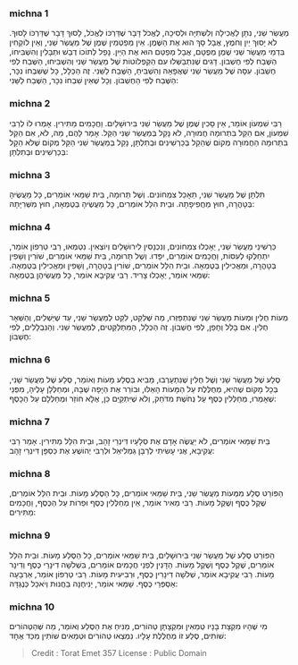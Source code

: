 
### michna 1
מַעֲשֵׂר שֵׁנִי, נִתָּן לַאֲכִילָה וְלִשְׁתִיָּה וּלְסִיכָה, לֶאֱכֹל דָּבָר שֶׁדַּרְכּוֹ לֶאֱכֹל, לָסוּךְ דָּבָר שֶׁדַּרְכּוֹ לָסוּךְ. לֹא יָסוּךְ יַיִן וְחֹמֶץ, אֲבָל סָךְ הוּא אֶת הַשֶּׁמֶן. אֵין מְפַטְּמִין שֶׁמֶן שֶׁל מַעֲשֵׂר שֵׁנִי, וְאֵין לוֹקְחִין בִּדְמֵי מַעֲשֵׂר שֵׁנִי שֶׁמֶן מְפֻטָּם, אֲבָל מְפַטֵּם הוּא אֶת הַיַּיִן. נָפַל לְתוֹכוֹ דְבַשׁ וּתְבָלִין וְהִשְׁבִּיחוֹ, הַשֶּׁבַח לְפִי חֶשְׁבּוֹן. דָּגִים שֶׁנִּתְבַּשְּׁלוּ עִם הַקַּפְלוֹטוֹת שֶׁל מַעֲשֵׂר שֵׁנִי וְהִשְׁבִּיחוּ, הַשֶּׁבַח לְפִי חֶשְׁבּוֹן. עִסָּה שֶׁל מַעֲשֵׂר שֵׁנִי שֶׁאֲפָאָהּ וְהִשְׁבִּיחַ, הַשֶּׁבַח לַשֵּׁנִי. זֶה הַכְּלָל, כָּל שֶׁשִּׁבְחוֹ נִכָּר, הַשֶּׁבַח לְפִי הַחֶשְׁבּוֹן. וְכָל שֶׁאֵין שִׁבְחוֹ נִכָּר, הַשֶּׁבַח לַשֵּׁנִי:

### michna 2
רַבִּי שִׁמְעוֹן אוֹמֵר, אֵין סָכִין שֶׁמֶן שֶׁל מַעֲשֵׂר שֵׁנִי בִּירוּשָׁלַיִם. וַחֲכָמִים מַתִּירִין. אָמְרוּ לוֹ לְרַבִּי שִׁמְעוֹן, אִם הֵקֵל בִּתְרוּמָה חֲמוּרָה, לֹא נָקֵל בְּמַעֲשֵׂר שֵׁנִי הַקַּל. אָמַר לָהֶם, מַה, לֹא, אִם הֵקֵל בִּתְרוּמָה הַחֲמוּרָה מְקוֹם שֶׁהֵקֵל בְּכַרְשִׁינִים וּבְתִלְתָּן, נָקֵל בְּמַעֲשֵׂר שֵׁנִי הַקַּל מְקוֹם שֶׁלֹּא הֵקֵל בְּכַרְשִׁינִים וּבְתִלְתָּן:

### michna 3
תִּלְתָּן שֶׁל מַעֲשֵׂר שֵׁנִי, תֵּאָכֵל צִמְחוֹנִים. וְשֶׁל תְּרוּמָה, בֵּית שַׁמַּאי אוֹמְרִים, כָּל מַעֲשֶׂיהָ בְּטָהֳרָה, חוּץ מֵחֲפִיפָתָהּ. וּבֵית הִלֵּל אוֹמְרִים, כָּל מַעֲשֶׂיהָ בְטֻמְאָה, חוּץ מִשְּׁרִיָּתָהּ:

### michna 4
כַּרְשִׁינֵי מַעֲשֵׂר שֵׁנִי, יֵאָכְלוּ צִמְחוֹנִים, וְנִכְנָסִין לִירוּשָׁלַיִם וְיוֹצְאִין. נִטְמְאוּ, רַבִּי טַרְפוֹן אוֹמֵר, יִתְחַלְּקוּ לְעִסּוֹת, וַחֲכָמִים אוֹמְרִים, יִפָּדוּ. וְשֶׁל תְּרוּמָה, בֵּית שַׁמַּאי אוֹמְרִים, שׁוֹרִין וְשָׁפִין בְּטָהֳרָה, וּמַאֲכִילִין בְּטֻמְאָה. וּבֵית הִלֵּל אוֹמְרִים, שׁוֹרִין בְּטָהֳרָה, וְשָׁפִין וּמַאֲכִילִין בְּטֻמְאָה. שַׁמַּאי אוֹמֵר, יֵאָכְלוּ צָרִיד. רַבִּי עֲקִיבָא אוֹמֵר, כָּל מַעֲשֵׂיהֶן בְּטֻמְאָה:

### michna 5
מְעוֹת חֻלִּין וּמְעוֹת מַעֲשֵׂר שֵׁנִי שֶׁנִּתְפַּזְּרוּ, מַה שֶּׁלִּקֵּט, לִקֵּט לְמַעֲשֵׂר שֵׁנִי, עַד שֶׁיַּשְׁלִים, וְהַשְּׁאָר חֻלִּין. אִם בָּלַל וְחָפַן, לְפִי חֶשְׁבּוֹן. זֶה הַכְּלָל, הַמִּתְלַקְּטִים, לְמַעֲשֵׂר שֵׁנִי. וְהַנִּבְלָלִים, לְפִי חֶשְׁבּוֹן:

### michna 6
סֶלַע שֶׁל מַעֲשֵׂר שֵׁנִי וְשֶׁל חֻלִּין שֶׁנִּתְעָרְבוּ, מֵבִיא בְסֶלַע מָעוֹת וְאוֹמֵר, סֶלַע שֶׁל מַעֲשֵׂר שֵׁנִי, בְּכָל מָקוֹם שֶׁהִיא, מְחֻלֶּלֶת עַל הַמָּעוֹת הָאֵלּוּ, וּבוֹרֵר אֶת הַיָּפָה שֶׁבָּהּ, וּמְחַלְּלָן עָלֶיהָ, מִפְּנֵי שֶׁאָמְרוּ, מְחַלְּלִין כֶּסֶף עַל נְחֹשֶׁת מִדֹּחַק, וְלֹא שֶׁיִּתְקַיֵּם כֵּן, אֶלָּא חוֹזֵר וּמְחַלְּלָם עַל הַכָּסֶף:

### michna 7
בֵּית שַׁמַּאי אוֹמְרִים, לֹא יַעֲשֶׂה אָדָם אֶת סְלָעָיו דִּינְרֵי זָהָב, וּבֵית הִלֵּל מַתִּירִין. אָמַר רַבִּי עֲקִיבָא, אֲנִי עָשִׂיתִי לְרַבָּן גַּמְלִיאֵל וּלְרַבִּי יְהוֹשֻׁעַ אֶת כַּסְפָּן דִּינְרֵי זָהָב:

### michna 8
הַפּוֹרֵט סֶלַע מִמְּעוֹת מַעֲשֵׂר שֵׁנִי, בֵּית שַׁמַּאי אוֹמְרִים, כָּל הַסֶּלַע מָעוֹת. וּבֵית הִלֵּל אוֹמְרִים, שֶׁקֶל כֶּסֶף וְשֶׁקֶל מָעוֹת. רַבִּי מֵאִיר אוֹמֵר, אֵין מְחַלְּלִין כֶּסֶף וּפֵרוֹת עַל הַכֶּסֶף, וַחֲכָמִים מַתִּירִים:

### michna 9
הַפּוֹרֵט סֶלַע שֶׁל מַעֲשֵׂר שֵׁנִי בִּירוּשָׁלַיִם, בֵּית שַׁמַּאי אוֹמְרִים, כָּל הַסֶּלַע מָעוֹת. וּבֵית הִלֵּל אוֹמְרִים, שֶׁקֶל כֶּסֶף וְשֶׁקֶל מָעוֹת. הַדָּנִין לִפְנֵי חֲכָמִים אוֹמְרִים, בִּשְׁלֹשָׁה דִינָרֵי כֶּסֶף וְדִינָר מָעוֹת. רַבִּי עֲקִיבָא אוֹמֵר, שְׁלֹשָׁה דִינָרִין כֶּסֶף, וּרְבִיעִית מָעוֹת. רַבִּי טַרְפוֹן אוֹמֵר, אַרְבָּעָה אַסְפְּרֵי כֶסֶף. שַׁמַּאי אוֹמֵר, יַנִּיחֶנָּה בַחֲנוּת וְיֹאכַל כְּנֶגְדָּהּ:

### michna 10
מִי שֶׁהָיוּ מִקְצָת בָּנָיו טְמֵאִין וּמִקְצָתָן טְהוֹרִים, מַנִּיחַ אֶת הַסֶּלַע וְאוֹמֵר, מַה שֶּׁהַטְּהוֹרִים שׁוֹתִים, סֶלַע זוֹ מְחֻלֶּלֶת עָלָיו. נִמְצְאוּ טְהוֹרִים וּטְמֵאִים שׁוֹתִין מִכַּד אֶחָד:

>Credit : Torat Emet 357
>License : Public Domain 